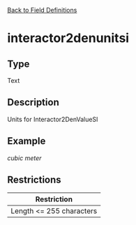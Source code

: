 [Back to Field Definitions](../../field_definition_overview)
# interactor2denunitsi

## Type
Text

## Description


Units for Interactor2DenValueSI
## Example
*cubic meter*

## Restrictions
| Restriction |
| :---------: |
| Length <= 255 characters |

